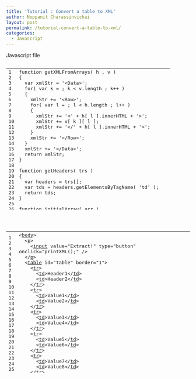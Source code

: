 ```yaml
---
title: 'Tutorial : Convert a table to XML'
author: Noppanit Charassinvichai
layout: post
permalink: /tutorial-convert-a-table-to-xml/
categories:
  - Javascript
---
```

Javascript file

<pre><div class="codecolorer-container javascript blackboard" style="overflow:auto;white-space:nowrap;width:100%;height:400px;">
  <table cellspacing="0" cellpadding="0">
    <tr>
      <td class="line-numbers">
        <div>
          1<br />2<br />3<br />4<br />5<br />6<br />7<br />8<br />9<br />10<br />11<br />12<br />13<br />14<br />15<br />16<br />17<br />18<br />19<br />20<br />21<br />22<br />23<br />24<br />25<br />26<br />27<br />28<br />29<br />30<br />31<br />32<br />33<br />34<br />35<br />36<br />37<br />38<br />39<br />40<br />41<br />42<br />43<br />44<br />45<br />46<br />47<br />48<br />49<br />50<br />51<br />52<br />53<br />54<br />55<br />56<br />57<br />
        </div>
      </td>
      
      <td>
        <div class="javascript codecolorer">
          <span class="kw2">function</span> getXMLFromArrays<span class="br0">&#40;</span> h <span class="sy0">,</span> v <span class="br0">&#41;</span><br />
          <span class="br0">&#123;</span><br />
          &nbsp; <span class="kw2">var</span> xmlStr <span class="sy0">=</span> <span class="st0">'&lt;Data&gt;'</span><span class="sy0">;</span><br />
          &nbsp; <span class="kw1">for</span><span class="br0">&#40;</span> <span class="kw2">var</span> k <span class="sy0">=</span> <span class="nu0"></span> <span class="sy0">;</span> k <span class="sy0">&lt;</span> v.<span class="me1">length</span> <span class="sy0">;</span> k<span class="sy0">++</span> <span class="br0">&#41;</span><br />
          &nbsp; <span class="br0">&#123;</span><br />
          &nbsp; &nbsp; xmlStr <span class="sy0">+=</span> <span class="st0">'&lt;Row&gt;'</span><span class="sy0">;</span><br />
          &nbsp; &nbsp; <span class="kw1">for</span><span class="br0">&#40;</span> <span class="kw2">var</span> l <span class="sy0">=</span> <span class="nu0"></span> <span class="sy0">;</span> l <span class="sy0">&lt;</span> h.<span class="me1">length</span> <span class="sy0">;</span> l<span class="sy0">++</span> <span class="br0">&#41;</span><br />
          &nbsp; &nbsp; <span class="br0">&#123;</span><br />
          &nbsp; &nbsp; &nbsp; xmlStr <span class="sy0">+=</span> <span class="st0">'&lt;'</span> <span class="sy0">+</span> h<span class="br0">&#91;</span> l <span class="br0">&#93;</span>.<span class="me1">innerHTML</span> <span class="sy0">+</span> <span class="st0">'&gt;'</span><span class="sy0">;</span><br />
          &nbsp; &nbsp; &nbsp; xmlStr <span class="sy0">+=</span> v<span class="br0">&#91;</span> k <span class="br0">&#93;</span><span class="br0">&#91;</span> l <span class="br0">&#93;</span><span class="sy0">;</span><br />
          &nbsp; &nbsp; &nbsp; xmlStr <span class="sy0">+=</span> <span class="st0">'&lt;/'</span> <span class="sy0">+</span> h<span class="br0">&#91;</span> l <span class="br0">&#93;</span>.<span class="me1">innerHTML</span> <span class="sy0">+</span> <span class="st0">'&gt;'</span><span class="sy0">;</span><br />
          &nbsp; &nbsp; <span class="br0">&#125;</span><br />
          &nbsp; &nbsp; xmlStr <span class="sy0">+=</span> <span class="st0">'&lt;/Row&gt;'</span><span class="sy0">;</span><br />
          &nbsp; <span class="br0">&#125;</span><br />
          &nbsp; xmlStr <span class="sy0">+=</span> <span class="st0">'&lt;/Data&gt;'</span><span class="sy0">;</span><br />
          &nbsp; <span class="kw1">return</span> xmlStr<span class="sy0">;</span><br />
          <span class="br0">&#125;</span><br />
          <br />
          <span class="kw2">function</span> getHeaders<span class="br0">&#40;</span> trs <span class="br0">&#41;</span><br />
          <span class="br0">&#123;</span><br />
          &nbsp; <span class="kw2">var</span> headers <span class="sy0">=</span> trs<span class="br0">&#91;</span><span class="nu0"></span><span class="br0">&#93;</span><span class="sy0">;</span><br />
          &nbsp; <span class="kw2">var</span> tds <span class="sy0">=</span> headers.<span class="me1">getElementsByTagName</span><span class="br0">&#40;</span> <span class="st0">'td'</span> <span class="br0">&#41;</span><span class="sy0">;</span><br />
          &nbsp; <span class="kw1">return</span> tds<span class="sy0">;</span><br />
          <span class="br0">&#125;</span><br />
          <br />
          <span class="kw2">function</span> initialArray<span class="br0">&#40;</span> arr <span class="br0">&#41;</span><br />
          <span class="br0">&#123;</span><br />
          &nbsp; <span class="kw1">for</span><span class="br0">&#40;</span> <span class="kw2">var</span> i <span class="sy0">=</span> <span class="nu0"></span> <span class="sy0">;</span> i <span class="sy0">&lt;</span> arr.<span class="me1">length</span> <span class="sy0">;</span> i<span class="sy0">++</span> <span class="br0">&#41;</span><br />
          &nbsp; <span class="br0">&#123;</span><br />
          &nbsp; &nbsp; arr<span class="br0">&#91;</span> i <span class="br0">&#93;</span> <span class="sy0">=</span> <span class="kw2">new</span> Array<span class="br0">&#40;</span><span class="br0">&#41;</span><span class="sy0">;</span><br />
          &nbsp; <span class="br0">&#125;</span><br />
          &nbsp; <span class="kw1">return</span> arr<span class="sy0">;</span><br />
          <span class="br0">&#125;</span><br />
          <br />
          <span class="kw2">function</span> extract<span class="br0">&#40;</span> table_id <span class="br0">&#41;</span><br />
          <span class="br0">&#123;</span><br />
          &nbsp; <span class="kw2">var</span> table <span class="sy0">=</span> document.<span class="me1">getElementById</span><span class="br0">&#40;</span> table_id <span class="br0">&#41;</span><span class="sy0">;</span><br />
          &nbsp; <span class="kw2">var</span> trs <span class="sy0">=</span> table.<span class="me1">getElementsByTagName</span><span class="br0">&#40;</span> <span class="st0">'tr'</span> <span class="br0">&#41;</span><span class="sy0">;</span><br />
          &nbsp; <span class="kw2">var</span> headers <span class="sy0">=</span> getHeaders<span class="br0">&#40;</span> trs <span class="br0">&#41;</span><span class="sy0">;</span><br />
          &nbsp; <span class="kw2">var</span> myTds <span class="sy0">=</span> <span class="kw2">new</span> Array<span class="br0">&#40;</span> trs.<span class="me1">length</span> <span class="sy0">-</span> <span class="nu0">1</span> <span class="br0">&#41;</span><span class="sy0">;</span><br />
          &nbsp; myTds <span class="sy0">=</span> initialArray<span class="br0">&#40;</span> myTds <span class="br0">&#41;</span><span class="sy0">;</span><br />
          <br />
          &nbsp; <span class="kw1">for</span><span class="br0">&#40;</span> <span class="kw2">var</span> i <span class="sy0">=</span> <span class="nu0">1</span> <span class="sy0">;</span> i <span class="sy0">&lt;</span> trs.<span class="me1">length</span> <span class="sy0">;</span> i<span class="sy0">++</span> <span class="br0">&#41;</span><br />
          &nbsp; <span class="br0">&#123;</span> <br />
          &nbsp; &nbsp; <span class="kw2">var</span> tds <span class="sy0">=</span> trs<span class="br0">&#91;</span> i <span class="br0">&#93;</span>.<span class="me1">getElementsByTagName</span><span class="br0">&#40;</span> <span class="st0">'td'</span> <span class="br0">&#41;</span><span class="sy0">;</span><br />
          &nbsp; &nbsp; <span class="kw1">for</span><span class="br0">&#40;</span> <span class="kw2">var</span> j <span class="sy0">=</span> <span class="nu0"></span> <span class="sy0">;</span> j <span class="sy0">&lt;</span> tds.<span class="me1">length</span> <span class="sy0">;</span> j<span class="sy0">++</span> <span class="br0">&#41;</span><br />
          &nbsp; &nbsp; <span class="br0">&#123;</span><br />
          &nbsp; &nbsp; &nbsp; myTds<span class="br0">&#91;</span> i <span class="sy0">-</span> <span class="nu0">1</span> <span class="br0">&#93;</span>.<span class="me1">push</span><span class="br0">&#40;</span> tds<span class="br0">&#91;</span> j <span class="br0">&#93;</span>.<span class="me1">innerHTML</span> <span class="br0">&#41;</span><span class="sy0">;</span><br />
          &nbsp; &nbsp; <span class="br0">&#125;</span><br />
          &nbsp; <span class="br0">&#125;</span><br />
          &nbsp; <span class="kw1">return</span> getXMLFromArrays<span class="br0">&#40;</span> headers <span class="sy0">,</span> myTds <span class="br0">&#41;</span><span class="sy0">;</span><br />
          <span class="br0">&#125;</span><br />
          <br />
          <span class="kw2">function</span> printXML<span class="br0">&#40;</span><span class="br0">&#41;</span><br />
          <span class="br0">&#123;</span><br />
          &nbsp; console.<span class="me1">log</span><span class="br0">&#40;</span> extract<span class="br0">&#40;</span> <span class="st0">'table'</span> <span class="br0">&#41;</span> <span class="br0">&#41;</span><span class="sy0">;</span><br />
          <span class="br0">&#125;</span>
        </div>
      </td>
    </tr>
  </table>
</div>

</pre>

<pre><div class="codecolorer-container html4strict blackboard" style="overflow:auto;white-space:nowrap;width:100%;height:400px;">
  <table cellspacing="0" cellpadding="0">
    <tr>
      <td class="line-numbers">
        <div>
          1<br />2<br />3<br />4<br />5<br />6<br />7<br />8<br />9<br />10<br />11<br />12<br />13<br />14<br />15<br />16<br />17<br />18<br />19<br />20<br />21<br />22<br />23<br />24<br />25<br />26<br />27<br />
        </div>
      </td>
      
      <td>
        <div class="html4strict codecolorer">
          <span class="sc2">&lt;<a href="http://december.com/html/4/element/body.html"><span class="kw2">body</span></a>&gt;</span><br />
          &nbsp; <span class="sc2">&lt;<a href="http://december.com/html/4/element/p.html"><span class="kw2">p</span></a>&gt;</span><br />
          &nbsp; &nbsp; <span class="sc2">&lt;<a href="http://december.com/html/4/element/input.html"><span class="kw2">input</span></a> <span class="kw3">value</span><span class="sy0">=</span><span class="st0">"Extract!"</span> <span class="kw3">type</span><span class="sy0">=</span><span class="st0">"button"</span> <span class="kw3">onclick</span><span class="sy0">=</span><span class="st0">"printXML();"</span> <span class="sy0">/</span>&gt;</span><br />
          &nbsp; <span class="sc2">&lt;<span class="sy0">/</span><a href="http://december.com/html/4/element/p.html"><span class="kw2">p</span></a>&gt;</span><br />
          &nbsp; <span class="sc2">&lt;<a href="http://december.com/html/4/element/table.html"><span class="kw2">table</span></a> <span class="kw3">id</span><span class="sy0">=</span><span class="st0">"table"</span> <span class="kw3">border</span><span class="sy0">=</span><span class="st0">"1"</span>&gt;</span><br />
          &nbsp; &nbsp; <span class="sc2">&lt;<a href="http://december.com/html/4/element/tr.html"><span class="kw2">tr</span></a>&gt;</span><br />
          &nbsp; &nbsp; &nbsp; <span class="sc2">&lt;<a href="http://december.com/html/4/element/td.html"><span class="kw2">td</span></a>&gt;</span>Header1<span class="sc2">&lt;<span class="sy0">/</span><a href="http://december.com/html/4/element/td.html"><span class="kw2">td</span></a>&gt;</span><br />
          &nbsp; &nbsp; &nbsp; <span class="sc2">&lt;<a href="http://december.com/html/4/element/td.html"><span class="kw2">td</span></a>&gt;</span>Header2<span class="sc2">&lt;<span class="sy0">/</span><a href="http://december.com/html/4/element/td.html"><span class="kw2">td</span></a>&gt;</span><br />
          &nbsp; &nbsp; <span class="sc2">&lt;<span class="sy0">/</span><a href="http://december.com/html/4/element/tr.html"><span class="kw2">tr</span></a>&gt;</span><br />
          &nbsp; &nbsp; <span class="sc2">&lt;<a href="http://december.com/html/4/element/tr.html"><span class="kw2">tr</span></a>&gt;</span><br />
          &nbsp; &nbsp; &nbsp; <span class="sc2">&lt;<a href="http://december.com/html/4/element/td.html"><span class="kw2">td</span></a>&gt;</span>Value1<span class="sc2">&lt;<span class="sy0">/</span><a href="http://december.com/html/4/element/td.html"><span class="kw2">td</span></a>&gt;</span><br />
          &nbsp; &nbsp; &nbsp; <span class="sc2">&lt;<a href="http://december.com/html/4/element/td.html"><span class="kw2">td</span></a>&gt;</span>Value2<span class="sc2">&lt;<span class="sy0">/</span><a href="http://december.com/html/4/element/td.html"><span class="kw2">td</span></a>&gt;</span><br />
          &nbsp; &nbsp; <span class="sc2">&lt;<span class="sy0">/</span><a href="http://december.com/html/4/element/tr.html"><span class="kw2">tr</span></a>&gt;</span><br />
          &nbsp; &nbsp; <span class="sc2">&lt;<a href="http://december.com/html/4/element/tr.html"><span class="kw2">tr</span></a>&gt;</span><br />
          &nbsp; &nbsp; &nbsp; <span class="sc2">&lt;<a href="http://december.com/html/4/element/td.html"><span class="kw2">td</span></a>&gt;</span>Value3<span class="sc2">&lt;<span class="sy0">/</span><a href="http://december.com/html/4/element/td.html"><span class="kw2">td</span></a>&gt;</span><br />
          &nbsp; &nbsp; &nbsp; <span class="sc2">&lt;<a href="http://december.com/html/4/element/td.html"><span class="kw2">td</span></a>&gt;</span>Value4<span class="sc2">&lt;<span class="sy0">/</span><a href="http://december.com/html/4/element/td.html"><span class="kw2">td</span></a>&gt;</span><br />
          &nbsp; &nbsp; <span class="sc2">&lt;<span class="sy0">/</span><a href="http://december.com/html/4/element/tr.html"><span class="kw2">tr</span></a>&gt;</span><br />
          &nbsp; &nbsp; <span class="sc2">&lt;<a href="http://december.com/html/4/element/tr.html"><span class="kw2">tr</span></a>&gt;</span><br />
          &nbsp; &nbsp; &nbsp; <span class="sc2">&lt;<a href="http://december.com/html/4/element/td.html"><span class="kw2">td</span></a>&gt;</span>Value5<span class="sc2">&lt;<span class="sy0">/</span><a href="http://december.com/html/4/element/td.html"><span class="kw2">td</span></a>&gt;</span><br />
          &nbsp; &nbsp; &nbsp; <span class="sc2">&lt;<a href="http://december.com/html/4/element/td.html"><span class="kw2">td</span></a>&gt;</span>Value6<span class="sc2">&lt;<span class="sy0">/</span><a href="http://december.com/html/4/element/td.html"><span class="kw2">td</span></a>&gt;</span><br />
          &nbsp; &nbsp; <span class="sc2">&lt;<span class="sy0">/</span><a href="http://december.com/html/4/element/tr.html"><span class="kw2">tr</span></a>&gt;</span><br />
          &nbsp; &nbsp; <span class="sc2">&lt;<a href="http://december.com/html/4/element/tr.html"><span class="kw2">tr</span></a>&gt;</span><br />
          &nbsp; &nbsp; &nbsp; <span class="sc2">&lt;<a href="http://december.com/html/4/element/td.html"><span class="kw2">td</span></a>&gt;</span>Value7<span class="sc2">&lt;<span class="sy0">/</span><a href="http://december.com/html/4/element/td.html"><span class="kw2">td</span></a>&gt;</span><br />
          &nbsp; &nbsp; &nbsp; <span class="sc2">&lt;<a href="http://december.com/html/4/element/td.html"><span class="kw2">td</span></a>&gt;</span>Value8<span class="sc2">&lt;<span class="sy0">/</span><a href="http://december.com/html/4/element/td.html"><span class="kw2">td</span></a>&gt;</span><br />
          &nbsp; &nbsp; <span class="sc2">&lt;<span class="sy0">/</span><a href="http://december.com/html/4/element/tr.html"><span class="kw2">tr</span></a>&gt;</span> &nbsp; <br />
          &nbsp; <span class="sc2">&lt;<span class="sy0">/</span><a href="http://december.com/html/4/element/table.html"><span class="kw2">table</span></a>&gt;</span><br />
          <span class="sc2">&lt;<span class="sy0">/</span><a href="http://december.com/html/4/element/body.html"><span class="kw2">body</span></a>&gt;</span>
        </div>
      </td>
    </tr>
  </table>
</div>

</pre>